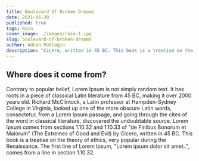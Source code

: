 ```yaml
---
title: Boulevard Of Broken Dreams
date: 2021-06-30
published: true
tags: Rain
cover_image: ./images/rain-1.jpg
slug: boulevard-of-broken-dreams
author: Adnan Muttaqin
description: "Cicero, written in 45 BC. This book is a treatise on the theory of ethics, very popular."
---
```


## Where does it come from?
Contrary to popular belief, Lorem Ipsum is not simply random text. It has roots in a piece of classical Latin literature from 45 BC, making it over 2000 years old. Richard McClintock, a Latin professor at Hampden-Sydney College in Virginia, looked up one of the more obscure Latin words, consectetur, from a Lorem Ipsum passage, and going through the cites of the word in classical literature, discovered the undoubtable source. Lorem Ipsum comes from sections 1.10.32 and 1.10.33 of "de Finibus Bonorum et Malorum" (The Extremes of Good and Evil) by Cicero, written in 45 BC. This book is a treatise on the theory of ethics, very popular during the Renaissance. The first line of Lorem Ipsum, "Lorem ipsum dolor sit amet..", comes from a line in section 1.10.32.